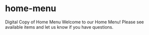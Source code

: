 # home-menu
Digital Copy of Home Menu
Welcome to our Home Menu! Please see available items and let us know if you have questions.
